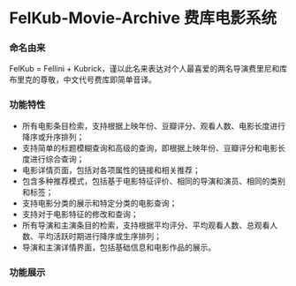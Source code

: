 # FelKub-Movie-Archive 费库电影系统
### 命名由来
FelKub = Fellini + Kubrick，谨以此名来表达对个人最喜爱的两名导演费里尼和库布里克的尊敬，中文代号费库即简单音译。

### 功能特性

- 所有电影条目检索，支持根据上映年份、豆瓣评分、观看人数、电影长度进行降序或升序排列；
- 支持简单的标题模糊查询和高级的查询，即根据上映年份、豆瓣评分和电影长度进行综合查询；
- 电影详情页面，包括对各项属性的链接和相关推荐；
- 包含多种推荐模式，包括基于电影特征评价、相同的导演和演员、相同的类别和标签；
- 支持电影分类的展示和特定分类的电影查询；
- 支持对于电影特征的修改和查询；
- 所有导演和主演条目的检索，支持根据平均评分、平均观看人数、总观看人数、平均活跃时期进行降序或生序排列；
- 导演和主演详情界面，包括基础信息和电影作品的展示。

### 功能展示

